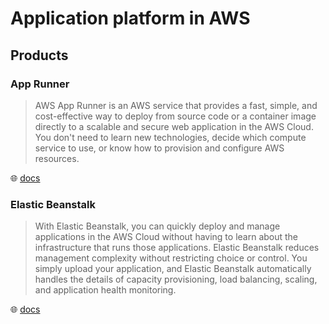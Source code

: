 # Application platform in AWS

## Products

### App Runner

> AWS App Runner is an AWS service that provides a fast, simple, and cost-effective way to deploy from source code or a container image directly to a scalable and secure web application in the AWS Cloud. You don't need to learn new technologies, decide which compute service to use, or know how to provision and configure AWS resources.

🌐 [docs](https://docs.aws.amazon.com/apprunner/latest/dg/what-is-apprunner.html)

### Elastic Beanstalk

> With Elastic Beanstalk, you can quickly deploy and manage applications in the AWS Cloud without having to learn about the infrastructure that runs those applications. Elastic Beanstalk reduces management complexity without restricting choice or control. You simply upload your application, and Elastic Beanstalk automatically handles the details of capacity provisioning, load balancing, scaling, and application health monitoring.

🌐 [docs](https://docs.aws.amazon.com/elasticbeanstalk/latest/dg/Welcome.html)
